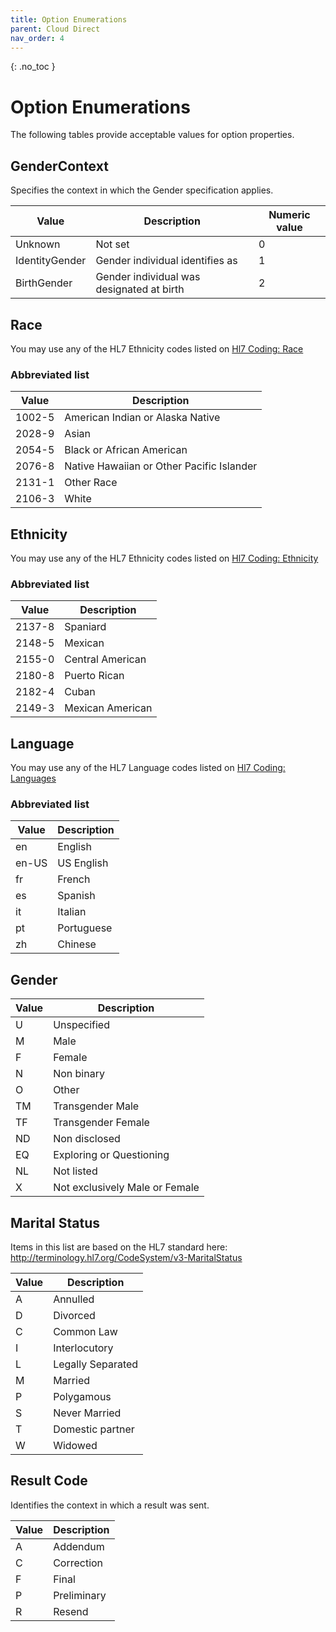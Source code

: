 ```yaml
---
title: Option Enumerations
parent: Cloud Direct
nav_order: 4
---
```


{: .no_toc }

# Option Enumerations 
The following tables provide acceptable values for option properties.

## GenderContext
Specifies the context in which the Gender specification applies. 

| Value | Description | Numeric value
| -- | -- | --
| Unknown |  Not set | 0
| IdentityGender | Gender individual identifies as | 1
| BirthGender | Gender individual was designated at birth | 2

## Race 

You may use any of the HL7 Ethnicity codes listed on <a href="https://terminology.hl7.org/6.1.0/CodeSystem-v3-Race.html">Hl7 Coding: Race</a>

### Abbreviated list

| Value | Description
| -- | --
| 1002-5 | American Indian or Alaska Native 
| 2028-9 | Asian 
| 2054-5 | Black or African American 
| 2076-8 | Native Hawaiian or Other Pacific Islander 
| 2131-1 | Other Race 
| 2106-3 | White 


## Ethnicity 

You may use any of the HL7 Ethnicity codes listed on <a href="http://terminology.hl7.org/CodeSystem/v3-Ethnicity">Hl7 Coding: Ethnicity</a>

### Abbreviated list

| Value | Description
| -- | --
| 2137-8 | Spaniard 
| 2148-5 | Mexican
| 2155-0 | Central American 
| 2180-8 | Puerto Rican 
| 2182-4 | Cuban 
| 2149-3 | Mexican American 

## Language 

You may use any of the HL7 Language codes listed on <a href="https://www.hl7.org/fhir/valueset-languages.html">Hl7 Coding: Languages</a>

### Abbreviated list

| Value | Description
| -- | --
| en | English 
| en-US | US English 
| fr | French 
| es | Spanish
| it | Italian 
| pt | Portuguese 
| zh | Chinese 

## Gender  

| Value | Description
| -- | --
| U | Unspecified 
| M | Male 
| F | Female 
| N | Non binary 
| O | Other 
| TM | Transgender Male 
| TF | Transgender Female 
| ND | Non disclosed 
| EQ | Exploring or Questioning
| NL | Not listed
| X | Not exclusively Male or Female

## Marital Status  

Items in this list are based on the HL7 standard here: http://terminology.hl7.org/CodeSystem/v3-MaritalStatus 

| Value | Description
| -- | --
| A | Annulled 
| D | Divorced 
| C | Common Law 
| I | Interlocutory 
| L | Legally Separated 
| M | Married 
| P | Polygamous 
| S | Never Married 
| T | Domestic partner 
| W | Widowed 

## Result Code 
Identifies the context in which a result was sent.

| Value | Description
| -- | --
| A | Addendum 
| C | Correction 
| F | Final 
| P | Preliminary 
| R | Resend 
